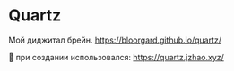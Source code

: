 # Quartz

Мой диджитал брейн. https://bloorgard.github.io/quartz/




🔗 при создании использовался: https://quartz.jzhao.xyz/


